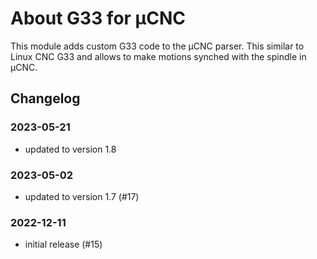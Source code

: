 # About G33 for µCNC

This module adds custom G33 code to the µCNC parser. This similar to Linux CNC G33 and allows to make motions synched with the spindle in µCNC.

## Changelog

### 2023-05-21

- updated to version 1.8

### 2023-05-02

- updated to version 1.7 (#17)

### 2022-12-11

- initial release (#15)




